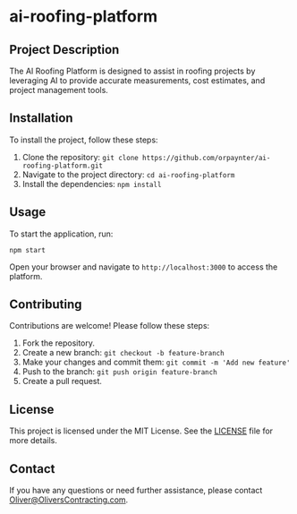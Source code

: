 # ai-roofing-platform

## Project Description
The AI Roofing Platform is designed to assist in roofing projects by leveraging AI to provide accurate measurements, cost estimates, and project management tools.

## Installation
To install the project, follow these steps:
1. Clone the repository: `git clone https://github.com/orpaynter/ai-roofing-platform.git`
2. Navigate to the project directory: `cd ai-roofing-platform`
3. Install the dependencies: `npm install`

## Usage
To start the application, run:
```
npm start
```
Open your browser and navigate to `http://localhost:3000` to access the platform.

## Contributing
Contributions are welcome! Please follow these steps:
1. Fork the repository.
2. Create a new branch: `git checkout -b feature-branch`
3. Make your changes and commit them: `git commit -m 'Add new feature'`
4. Push to the branch: `git push origin feature-branch`
5. Create a pull request.

## License
This project is licensed under the MIT License. See the [LICENSE](LICENSE) file for more details.

 ## Contact
   If you have any questions or need further assistance, please contact [Oliver@OliversContracting.com](mailto:oliver@oliverContracting.com).
```
